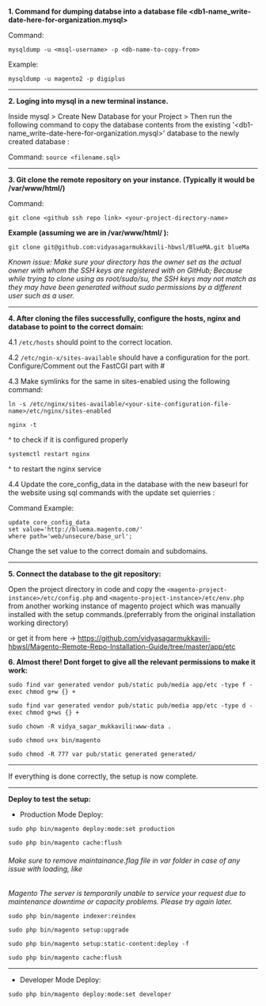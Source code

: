 **1. Command for dumping databse into a database file <db1-name_write-date-here-for-organization.mysql>**

Command:

```mysqldump -u <msql-username> -p <db-name-to-copy-from>```

Example:
```
mysqldump -u magento2 -p digiplus
```

---

**2. Loging into mysql in a new terminal instance.**

Inside mysql > Create New Database for your Project > Then run the following command to copy the database
contents from the existing '<db1-name_write-date-here-for-organization.mysql>' database to the newly created database :

Command:
```source <filename.sql>```

---

**3. Git clone the remote repository on your instance. (Typically it would be /var/www/html/<your-project-name>)**

Command:
```
git clone <github ssh repo link> <your-project-directory-name>
```

**Example (assuming we are in /var/www/html/ ):**
```
git clone git@github.com:vidyasagarmukkavili-hbwsl/BlueMA.git blueMa
```

*Known issue: Make sure your directory has the owner set as the actual owner with whom the SSH keys are registered with on GitHub;
Because while trying to clone using as root/sudo/su, the SSH keys may not match as they may have been generated without sudo permissions by a different user such as a user.*

---

**4. After cloning the files successfully, configure the hosts, nginx and database to point to the correct domain:**

   4.1 ```/etc/hosts``` should point to the correct location.

   4.2 ```/etc/ngin-x/sites-available``` should have a configuration for the port.
   Configure/Comment out the FastCGI part with #

   4.3 Make symlinks for the same in sites-enabled using the following command:
   ```
   ln -s /etc/nginx/sites-available/<your-site-configuration-file-name>/etc/nginx/sites-enabled
   ```

   ```
   nginx -t
   ```
   ^ to check if it is configured properly

   ```
   systemctl restart nginx
   ```
   ^ to restart the nginx service

   4.4 Update the core_config_data in the database with the new baseurl for the website using sql commands
   with the update set quierries :

   Command Example:

   ```
   update core_config_data
   set value='http://bluema.magento.com/'
   where path='web/unsecure/base_url';
   ```

   Change the set value to the correct domain and subdomains.

---

**5. Connect the database to the git repository:**

Open the project directory in code and copy the ```<magento-project-instance>/etc/config.php``` and
```<magento-project-instance>/etc/env.php``` from another working instance of magento project which was
manually installed with the setup commands.(preferrably from the original installation working directory)

or get it from here ->  https://github.com/vidyasagarmukkavili-hbwsl/Magento-Remote-Repo-Installation-Guide/tree/master/app/etc

**6. Almost there! Dont forget to give all the relevant permissions to make it work:**

```
sudo find var generated vendor pub/static pub/media app/etc -type f -exec chmod g+w {} +
```
```
sudo find var generated vendor pub/static pub/media app/etc -type d -exec chmod g+ws {} +
```
```
sudo chown -R vidya_sagar_mukkavili:www-data .
```
```
sudo chmod u+x bin/magento
```

```
sudo chmod -R 777 var pub/static generated generated/
```

---

If everything is done correctly, the setup is now complete.

---

**Deploy to test the setup:** 

- Production Mode Deploy:

```
sudo php bin/magento deploy:mode:set production
```

```
sudo php bin/magento cache:flush
```

###### Make sure to remove maintainance.flag file in var folder in case of any issue with loading, like
*Magento The server is temporarily unable to service your request due to maintenance downtime or capacity problems. Please try again later.*


```
sudo php bin/magento indexer:reindex
```
```
sudo php bin/magento setup:upgrade
```
```
sudo php bin/magento setup:static-content:deploy -f
```
```
sudo php bin/magento cache:flush
```

---

- Developer Mode Deploy:

```
sudo php bin/magento deploy:mode:set developer
```